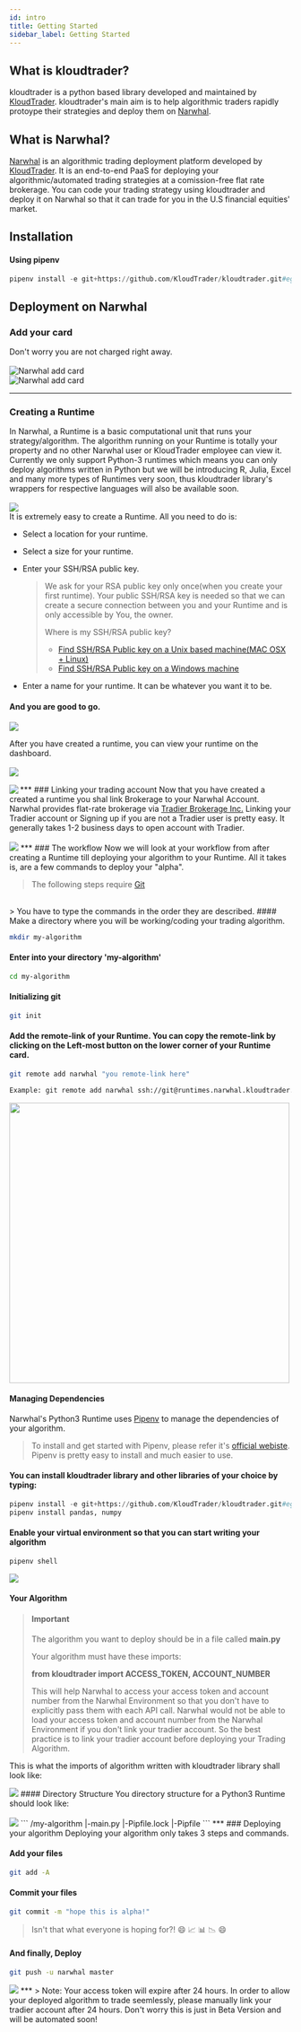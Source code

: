 ```yaml
---
id: intro
title: Getting Started
sidebar_label: Getting Started
---
```


## What is kloudtrader?
kloudtrader is a python based library developed and maintained by [KloudTrader](https://kloudtrader.com). kloudtrader's main aim is to help algorithmic traders rapidly protoype their strategies and deploy them on [Narwhal](https://kloudtrader.com/narwhal). 

## What is Narwhal?
[Narwhal](https://kloudtrader.com/narwhal) is an algorithmic trading deployment platform developed by [KloudTrader](https://kloudtrader.com). It is an end-to-end PaaS for deploying your algorithmic/automated trading strategies at a comission-free flat rate brokerage. You can code your trading strategy using kloudtrader and deploy it on Narwhal so that it can trade for you in the U.S financial equities' market.


## Installation

#### Using pipenv 
```python
pipenv install -e git+https://github.com/KloudTrader/kloudtrader.git#egg=kloudtrader
```

## Deployment on Narwhal


### Add your card
Don't worry you are not charged right away.<br><br>
<img src="https://raw.githubusercontent.com/KloudTrader/kloudtrader-docs/master/website/static/img/add_card.png" widht="100" alt="Narwhal add card">
<br>
<img src="https://raw.githubusercontent.com/KloudTrader/kloudtrader-docs/master/website/static/img/add_card2.png" widht="100" alt="Narwhal add card">
***
### Creating a Runtime
In Narwhal, a Runtime is a basic computational unit that runs your strategy/algorithm. The algorithm running on your Runtime is totally your property and no other Narwhal user or KloudTrader employee can view it. Currently we only support Python-3 runtimes which means you can only deploy algorithms written in Python but we will be introducing R, Julia, Excel and many more types of Runtimes very soon, thus kloudtrader library's wrappers for respective languages will also be available soon.<br><br>
<img src="https://raw.githubusercontent.com/KloudTrader/kloudtrader-docs/master/website/static/img/create_runtime1.png" /> <br>
It is extremely easy to create a Runtime. All you need to do is:
* Select a location for your runtime.
* Select a size for your runtime. <br>
* Enter your SSH/RSA public key.
 
  >We ask for your RSA public key only once(when you create your first runtime). Your public SSH/RSA key is needed so that we can create a secure connection between you and your Runtime and is only accessible by You, the owner.<br>
  >
   > Where is my SSH/RSA public key?<br>
  >* [Find SSH/RSA Public key on a Unix based machine(MAC OSX + Linux)](https://stackoverflow.com/questions/3828164/how-do-i-access-my-ssh-public-key)
  >* [Find SSH/RSA Public key on a Windows machine](https://www.codeenigma.com/host/faq/how-do-i-create-ssh-public-key-windows-pc)<br>
* Enter a name for your runtime. It can be whatever you want it to be. <br>
#### And you are good to go.
<img src="https://raw.githubusercontent.com/KloudTrader/kloudtrader-docs/master/website/static/img/create_runtime2.png" /> 


After you have created a runtime, you can view your runtime on the dashboard.<br><br>
<img align="left" src="https://raw.githubusercontent.com/KloudTrader/kloudtrader-docs/master/website/static/img/after_runtime1.jpg" />

<br>

<img align="left" src="https://raw.githubusercontent.com/KloudTrader/kloudtrader-docs/master/website/static/img/after_runtime2.jpg" />
***
### Linking your trading account
Now that you have created a created a runtime you shal link Brokerage to your Narwhal Account. 
Narwhal provides flat-rate brokerage via <a href="https://tradier.com/" target="blank">Tradier Brokerage Inc.</a>
Linking your Tradier account or Signing up if you are not a Tradier user is pretty easy. It generally takes 1-2 business days to open account with Tradier.<br><br>
<img src="https://raw.githubusercontent.com/KloudTrader/kloudtrader-docs/master/website/static/img/link-tradier.gif" />
***
### The workflow
Now we will look at your workflow from after creating a Runtime till deploying your algorithm to your Runtime. All it takes is, are a few commands to deploy your "alpha".

> The following steps require <a href="https://git-scm.com/" target="blank">Git</a>
<br>
> You have to type the commands in the order they are described.
#### Make a directory where you will be working/coding your trading algorithm.
  
```bash
mkdir my-algorithm
```
#### Enter into your directory 'my-algorithm'
```bash
cd my-algorithm
```
#### Initializing git
```bash
git init
```
#### Add the remote-link of your Runtime. You can copy the remote-link by clicking on the Left-most button on the lower corner of your Runtime card.
```bash
git remote add narwhal "you remote-link here"

Example: git remote add narwhal ssh://git@runtimes.narwhal.kloudtrader.com:10022/15/proud-snowflake-s9sx.git
```
<img height="500" src="https://raw.githubusercontent.com/KloudTrader/kloudtrader-docs/master/website/static/img/copy-remote.png"/>

#### Managing Dependencies
Narwhal's Python3 Runtime uses <a href="https://pipenv.readthedocs.io/en/latest/">Pipenv</a> to manage the dependencies of your algorithm. 
> To install and get started with Pipenv, please refer it's <a href="https://pipenv.readthedocs.io/en/latest/">official webiste</a>. Pipenv is pretty easy to install and much easier to use.
#### You can install kloudtrader library and other libraries of your choice by typing:
```python
pipenv install -e git+https://github.com/KloudTrader/kloudtrader.git#egg=kloudtrader
pipenv install pandas, numpy
```
#### Enable your virtual environment so that you can start writing your algorithm
```python
pipenv shell
```
<img src="https://raw.githubusercontent.com/KloudTrader/kloudtrader-docs/master/website/static/img/workflow.png"/>

#### Your Algorithm
> #### Important
> 
> The algorithm you want to deploy should be in a file called **main.py**
> 
> Your algorithm must have these imports:
> 
> **from kloudtrader import ACCESS_TOKEN, ACCOUNT_NUMBER**
> 
> This will help Narwhal to access your access token and account number from the Narwhal Environment so that you don't have to explicitly pass them with each API call. Narwhal would not be able to load your access token and account number from the Narwhal Environment if you don't link your tradier account. So the best practice is to link your tradier account before deploying your Trading Algorithm.

This is what the imports of algorithm written with kloudtrader library shall look like:

<img src="https://raw.githubusercontent.com/KloudTrader/kloudtrader-docs/master/website/static/img/mainpy.png"/>
#### Directory Structure
You directory structure for a Python3 Runtime should look like:<br><br>
<img src="https://raw.githubusercontent.com/KloudTrader/kloudtrader-docs/master/website/static/img/structure.png"/>
```
/my-algorithm
   |-main.py
   |-Pipfile.lock
   |-Pipfile
```
***
### Deploying your algorithm
Deploying your algorithm only takes 3 steps and commands.

#### Add your files
```bash
git add -A
```
#### Commit your files
```bash
git commit -m "hope this is alpha!"
```
> Isn't that what everyone is hoping for?! 😄 📈 📊 📉 😄 
#### And finally, Deploy
```bash
git push -u narwhal master
``` 
<img src="https://raw.githubusercontent.com/KloudTrader/kloudtrader-docs/master/website/static/img/deploy.png"/> 
***
> Note: Your access token will expire after 24 hours. In order to allow your deployed algorithm to trade seemlessly, please manually link your tradier account after 24 hours. Don't worry this is just in Beta Version and will be automated soon!        

